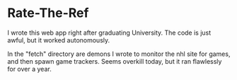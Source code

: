 Rate-The-Ref
============

I wrote this web app right after graduating University. The code is just awful, but it worked autonomously. 

In the "fetch" directory are demons I wrote to monitor the nhl site for games, and then spawn game trackers. Seems overkill today, but it ran flawlessly for over a year.
